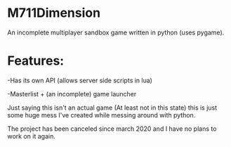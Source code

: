 # M711Dimension
An incomplete multiplayer sandbox game written in python (uses pygame).

# Features:
-Has its own API (allows server side scripts in lua)

-Masterlist + (an incomplete) game launcher

Just saying this isn't an actual game (At least not in this state) this is just some huge mess I've created while messing around with python.

The project has been canceled since march 2020 and I have no plans to work on it again.
